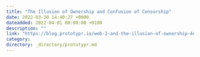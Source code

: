 ```yaml
---
title: "The Illusion of Ownership and Confusion of Censorship"
date: 2022-03-30 14:40:27 +0000
dateadded: 2022-04-01 00:00:08 +0100
description: ""
link: "https://blog.prototypr.io/web-2-and-the-illusion-of-ownership-4ebfa5c14c80?source=rss----eb297ea1161a---4"
category:
directory: _directory/prototypr.md
---
```


